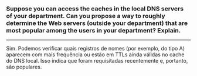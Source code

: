 ### Suppose you can access the caches in the local DNS servers of your department. Can you propose a way to roughly determine the Web servers (outside your department) that are most popular among the users in your department? Explain.

---

Sim. Podemos verificar quais registros de nomes (por exemplo, do tipo A) aparecem com mais frequência ou estão em TTLs ainda válidas no cache do DNS local. Isso indica que foram requisitadas recentemente e, portanto, são populares.
